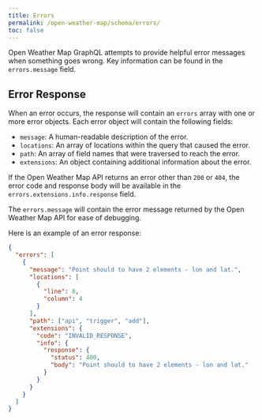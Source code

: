 ```yaml
---
title: Errors
permalink: /open-weather-map/schema/errors/
toc: false
---
```


Open Weather Map GraphQL attempts to provide helpful error messages when something goes wrong. Key information can be found in the `errors.message` field.

## Error Response

When an error occurs, the response will contain an `errors` array with one or more error objects. Each error object will contain the following fields:

- `message`: A human-readable description of the error.
- `locations`: An array of locations within the query that caused the error.
- `path`: An array of field names that were traversed to reach the error.
- `extensions`: An object containing additional information about the error.

If the Open Weather Map API returns an error other than `200` or `404`, the error code and response body will be available in the `errors.extensions.info.response` field.

The `errors.message` will contain the error message returned by the Open Weather Map API for ease of debugging.

Here is an example of an error response:

```json
{
  "errors": [
    {
      "message": "Point should to have 2 elements - lon and lat.",
      "locations": [
        {
          "line": 8,
          "column": 4
        }
      ],
      "path": ["api", "trigger", "add"],
      "extensions": {
        "code": "INVALID_RESPONSE",
        "info": {
          "response": {
            "status": 400,
            "body": "Point should to have 2 elements - lon and lat."
          }
        }
      }
    }
  ]
}
```
